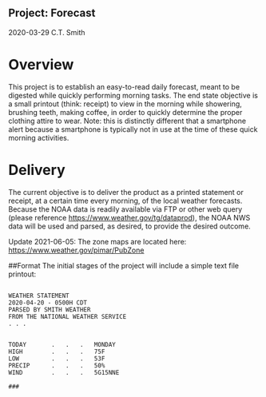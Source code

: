 ## Project: Forecast
2020-03-29
C.T. Smith

# Overview
This project is to establish an easy-to-read daily forecast, meant to be digested while quickly performing morning tasks. The end state objective is a small printout (think: receipt) to view in the morning while showering, brushing teeth, making coffee, in order to quickly determine the proper clothing attire to wear. Note: this is distinctly different that a smartphone alert because a smartphone is typically not in use at the time of these quick morning activities. 

# Delivery
The current objective is to deliver the product as a printed statement or receipt, at a certain time every morning, of the local weather forecasts. Because the NOAA data is readily available via FTP or other web query (please reference https://www.weather.gov/tg/dataprod), the NOAA NWS data will be used and parsed, as desired, to provide the desired outcome.

Update 2021-06-05: The zone maps are located here: https://www.weather.gov/pimar/PubZone	

##Format
The initial stages of the project will include a simple text file printout:

```

WEATHER STATEMENT
2020-04-20 - 0500H CDT
PARSED BY SMITH WEATHER
FROM THE NATIONAL WEATHER SERVICE
. . . 


TODAY		.	.	.	MONDAY
HIGH		.	.	.	75F
LOW		    .	.	.	53F
PRECIP	    .	.	.	50%
WIND		.	.	.	5G15NNE

###
```
